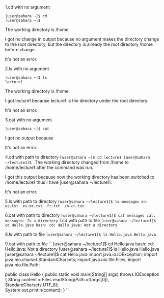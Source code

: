 1.cd with no argument
```
[user@sahara ~]$ cd
[user@sahara ~]$ 
```
The working directory is /home

I got no change in output because no argument makes the directory change to the root directory, but the directory is already the root directory /home before change.

It's not an error.

2.ls with no argument
```
[user@sahara ~]$ ls
lecture1
```
The working directory is /home

I got lecture1 because lecture1 is the directory under the root directory.

It's not an error.

3.cat with no argument
```
[user@sahara ~]$ cat
```
I got no output because

It's not an error.

4.cd with path to directory
``
[user@sahara ~]$ cd lecture1
[user@sahara ~/lecture1]$ 
``
The working directory changed from /home to /home/lecture1 after the command was run.

I got this output because now the working directory has been switched to /home/lecture1 thus I have [user@sahara ~/lecture1].

It's not an error.

5.ls with path to directory
``
[user@sahara ~/lecture1]$ ls messages
en-us.txt  es-mx.txt  fr.txt  zh-cn.txt
``

6.cat with path to directory
``
[user@sahara ~/lecture1]$ cat messages
cat: messages: Is a directory
``
7.cd with path to file
``
[user@sahara ~/lecture1]$ cd Hello.java
bash: cd: Hello.java: Not a directory
``

8.ls with path to file
``
[user@sahara ~/lecture1]$ ls Hello.java
Hello.java
``

9.cat with path to file
``
[user@sahara ~/lecture1]$ cd Hello.java
bash: cd: Hello.java: Not a directory
[user@sahara ~/lecture1]$ ls Hello.java
Hello.java
[user@sahara ~/lecture1]$ cat Hello.java
import java.io.IOException;
import java.nio.charset.StandardCharsets;
import java.nio.file.Files;
import java.nio.file.Path;

public class Hello {
  public static void main(String[] args) throws IOException {
    String content = Files.readString(Path.of(args[0]), StandardCharsets.UTF_8);    
    System.out.println(content);
  }
``
